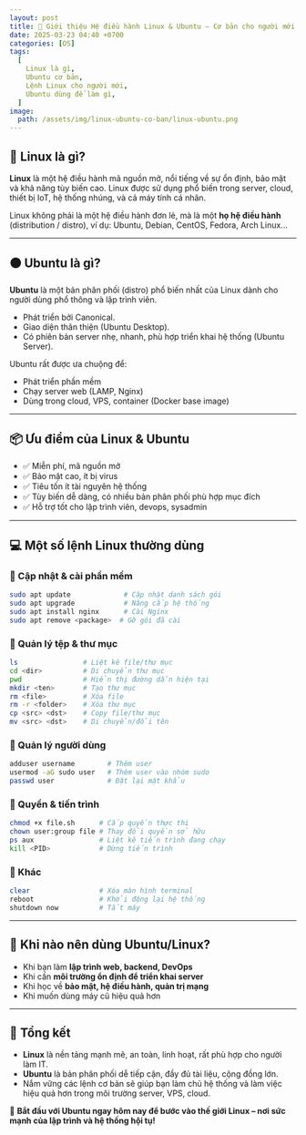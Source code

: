```yaml
---
layout: post
title: 🐧 Giới thiệu Hệ điều hành Linux & Ubuntu – Cơ bản cho người mới bắt đầu
date: 2025-03-23 04:40 +0700
categories: [OS]
tags:
  [
    Linux là gì,
    Ubuntu cơ bản,
    Lệnh Linux cho người mới,
    Ubuntu dùng để làm gì,
  ]
image:
  path: /assets/img/linux-ubuntu-co-ban/linux-ubuntu.png
---
```


## 🎯 Linux là gì?
**Linux** là một hệ điều hành mã nguồn mở, nổi tiếng về sự ổn định, bảo mật và khả năng tùy biến cao. Linux được sử dụng phổ biến trong server, cloud, thiết bị IoT, hệ thống nhúng, và cả máy tính cá nhân.

Linux không phải là một hệ điều hành đơn lẻ, mà là một **họ hệ điều hành** (distribution / distro), ví dụ: Ubuntu, Debian, CentOS, Fedora, Arch Linux...

---

## 🟠 Ubuntu là gì?
**Ubuntu** là một bản phân phối (distro) phổ biến nhất của Linux dành cho người dùng phổ thông và lập trình viên. 
- Phát triển bởi Canonical.
- Giao diện thân thiện (Ubuntu Desktop).
- Có phiên bản server nhẹ, nhanh, phù hợp triển khai hệ thống (Ubuntu Server).

Ubuntu rất được ưa chuộng để:
- Phát triển phần mềm
- Chạy server web (LAMP, Nginx)
- Dùng trong cloud, VPS, container (Docker base image)

---

## 📦 Ưu điểm của Linux & Ubuntu
- ✅ Miễn phí, mã nguồn mở
- ✅ Bảo mật cao, ít bị virus
- ✅ Tiêu tốn ít tài nguyên hệ thống
- ✅ Tùy biến dễ dàng, có nhiều bản phân phối phù hợp mục đích
- ✅ Hỗ trợ tốt cho lập trình viên, devops, sysadmin

---

## 💻 Một số lệnh Linux thường dùng
### 🔹 Cập nhật & cài phần mềm
```bash
sudo apt update             # Cập nhật danh sách gói
sudo apt upgrade            # Nâng cấp hệ thống
sudo apt install nginx      # Cài Nginx
sudo apt remove <package>  # Gỡ gói đã cài
```

### 🔹 Quản lý tệp & thư mục
```bash
ls                # Liệt kê file/thư mục
cd <dir>          # Di chuyển thư mục
pwd               # Hiển thị đường dẫn hiện tại
mkdir <ten>       # Tạo thư mục
rm <file>         # Xóa file
rm -r <folder>    # Xóa thư mục
cp <src> <dst>    # Copy file/thư mục
mv <src> <dst>    # Di chuyển/đổi tên
```

### 🔹 Quản lý người dùng
```bash
adduser username        # Thêm user
usermod -aG sudo user   # Thêm user vào nhóm sudo
passwd user             # Đặt lại mật khẩu
```

### 🔹 Quyền & tiến trình
```bash
chmod +x file.sh      # Cấp quyền thực thi
chown user:group file # Thay đổi quyền sở hữu
ps aux                # Liệt kê tiến trình đang chạy
kill <PID>            # Dừng tiến trình
```

### 🔹 Khác
```bash
clear                 # Xóa màn hình terminal
reboot                # Khởi động lại hệ thống
shutdown now          # Tắt máy
```

---

## 📌 Khi nào nên dùng Ubuntu/Linux?
- Khi bạn làm **lập trình web, backend, DevOps**
- Khi cần **môi trường ổn định để triển khai server**
- Khi học về **bảo mật, hệ điều hành, quản trị mạng**
- Khi muốn dùng máy cũ hiệu quả hơn

---

## 🧠 Tổng kết
- **Linux** là nền tảng mạnh mẽ, an toàn, linh hoạt, rất phù hợp cho người làm IT.
- **Ubuntu** là bản phân phối dễ tiếp cận, đầy đủ tài liệu, cộng đồng lớn.
- Nắm vững các lệnh cơ bản sẽ giúp bạn làm chủ hệ thống và làm việc hiệu quả hơn trong môi trường server, VPS, cloud.

🚀 **Bắt đầu với Ubuntu ngay hôm nay để bước vào thế giới Linux – nơi sức mạnh của lập trình và hệ thống hội tụ!**
